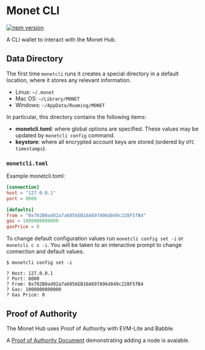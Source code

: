 # Monet CLI

[![npm version](https://badge.fury.io/js/monetcli.svg)](https://badge.fury.io/js/monetcli)

A CLI wallet to interact with the Monet Hub.

## Data Directory

The first time `monetcli` runs it creates a special directory in a default location, where it stores any relevant information.

-   Linux: `~/.monet`
-   Mac OS: `~/Library/MONET`
-   Windows: `~/AppData/Roaming/MONET`

In particular, this directory contains the following items:

-   **monetcli.toml**: where global options are specified. These values may be
    updated by `monetcli config` command.
-   **keystore**: where all encrypted account keys are stored (ordered by `UTC timestamps`).

### `monetcli.toml`

Example monetcli.toml:

```toml
[connection]
host = "127.0.0.1"
port = 8000

[defaults]
from = "0x702B0ad02a7a6056EB16A697A96d849c228F5fB4"
gas = 1000000000000
gasPrice = 0
```

To change default configuration values run `monetcli config set -i` or `monetcli c s -i`. You will be
taken to an interactive prompt to change connection and default values.

```console
$ monetcli config set -i

? Host: 127.0.0.1
? Port: 8000
? From: 0x702B0ad02a7a6056EB16A697A96d849c228F5fB4
? Gas: 1000000000000
? Gas Price: 0
```

## Proof of Authority

The Monet Hub uses Proof of Authority with EVM-Lite and Babble.

A [Proof of Authority Document](docs/poa.md) demonstrating adding a node is avaiable.
